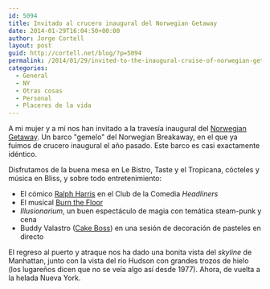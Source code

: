 ```yaml
---
id: 5094
title: Invitado al crucero inaugural del Norwegian Getaway
date: 2014-01-29T16:04:50+00:00
author: Jorge Cortell
layout: post
guid: http://cortell.net/blog/?p=5094
permalink: /2014/01/29/invited-to-the-inaugural-cruise-of-norwegian-getaway/
categories:
  - General
  - NY
  - Otras cosas
  - Personal
  - Placeres de la vida
---
```

A mi mujer y a mí nos han invitado a la travesía inaugural del <a title="http://www.getaway.ncl.com" href="http://www.getaway.ncl.com" target="_blank">Norwegian Getaway</a>. Un barco "gemelo" del Norwegian Breakaway, en el que ya fuimos de crucero inaugural el año pasado. Este barco es casi exactamente idéntico.

Disfrutamos de la buena mesa en Le Bistro, Taste y el Tropicana, cócteles y música en Bliss, y sobre todo entretenimiento:

  * El cómico <a title="http://ralphharris.com" href="http://ralphharris.com" target="_blank">Ralph Harris</a> en el Club de la Comedia _Headliners_ 
  * El musical <a title="http://www.burnthefloor.com" href="http://www.burnthefloor.com" target="_blank">Burn the Floor</a> 
  * _Illusionarium_, un buen espectáculo de magia con temática steam-punk y cena 
  * Buddy Valastro (<a title="www.carlosbakery.com/" href="www.carlosbakery.com/" target="_blank">Cake Boss</a>) en una sesión de decoración de pasteles en directo

El regreso al puerto y atraque nos ha dado una bonita vista del _skyline_ de Manhattan, junto con la vista del río Hudson con grandes trozos de hielo (los lugareños dicen que no se veía algo así desde 1977). Ahora, de vuelta a la helada Nueva York.